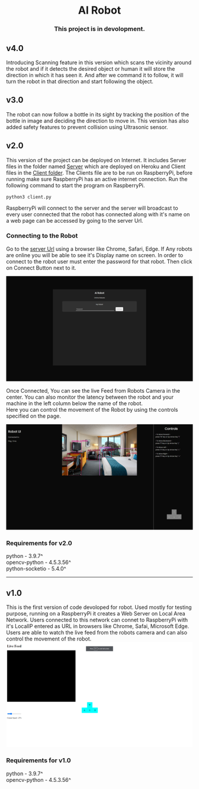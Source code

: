 <div align="center">
  <h1>AI Robot</h1>
  <h3>This project is in devolopment.</h3>
</div>

## v4.0
Introducing Scanning feature in this version which scans the vicinity around the robot and if it detects the desired object or human it will store the direction in which it has seen it. And after we command it to follow, it will turn the robot in that direction and start following the object.


## v3.0
The robot can now follow a bottle in its sight by tracking the position of the bottle in image and deciding the direction to move in. This version has also added safety features to prevent collision using Ultrasonic sensor. 

## v2.0  
This version of the project can be deployed on Internet. It includes Server files in the folder named [Server](/v2.0/server/) which are deployed on Heroku and Client files in the [Client folder](/v2.0/Client/). The Clients file are to be run on RaspberryPi, before running make sure RaspberryPi has an active internet connection. Run the following command to start the program on RaspberryPi.
```
python3 client.py
```
RaspberryPi will connect to the server and the server will broadcast to every user connected that the robot has connected along with it's name on a web page can be accessed by going to the server Url.   
  
### Connecting to the Robot 
Go to the [server Url](https://airobotserver.herokuapp.com/) using a browser like Chrome, Safari, Edge. If Any robots are online you will be able to see it's Display name on screen.
In order to connect to the robot user must enter the password for that robot. Then click on Connect Button next to it.  
  
![](https://raw.githubusercontent.com/anand-kamble/AI-Robot/master/v2.0/docs/Screenshot%20(146).png)
  
Once Connected, You can see the live Feed from Robots Camera in the center. You can also monitor the latency between the robot and your machine in the left column below the name of the robot.  
Here you can control the movement of the Robot by using the controls specified on the page.  
  
![](https://raw.githubusercontent.com/anand-kamble/AI-Robot/master/v2.0/docs/Screenshot%20(147).png)
  
### Requirements for v2.0  
python - 3.9.7^  
opencv-python - 4.5.3.56^  
python-socketio - 5.4.0^  
<hr />  

## v1.0  
This is the first version of code devoloped for robot. Used mostly for testing purpose, running on a RaspberryPi it creates a Web Server on Local Area Network. Users connected to this network can connet to RaspberryPi with it's LocalIP entered as URL in browsers like Chrome, Safai, Microsoft Edge. Users are able to watch the live feed from the robots camera and can also control the movement of the robot. 
![](https://raw.githubusercontent.com/anand-kamble/AI-Robot/6e9f8718679a5712326926747d3a9c631b79bbc3/v1.0/docs/Screenshot%20(145).png)  
  
### Requirements for v1.0  
python - 3.9.7^  
opencv-python - 4.5.3.56^  

